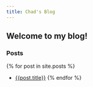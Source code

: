 ```yaml
---
title: Chad's Blog
---
```

## Welcome to my blog!

### Posts
{% for post in site.posts %}
* [{{post.title}}]({{site.baseurl}}{{post.permalink}})
{% endfor %}
